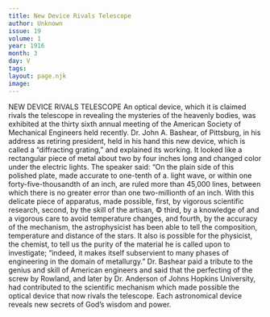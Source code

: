```yaml
---
title: New Device Rivals Telescope
author: Unknown
issue: 19
volume: 1
year: 1916
month: 3
day: V
tags:
layout: page.njk
image:
---
```

NEW DEVICE RIVALS TELESCOPE    An optical device, which it is claimed rivals the telescope in revealing the mysteries of the heavenly bodies, was exhibited at the thirty sixth annual meeting of the American Society of Mechanical Engineers held recently. Dr. John A. Bashear, of Pittsburg, in his address as retiring president, held in his hand this new device, which is called a “diffracting grating,” and explained its working. It looked like a rectangular piece of metal about two by four inches long and changed color under the electric lights. The speaker said: “On the plain side of this polished plate, made accurate to one-tenth of a. light wave, or within one forty-five-thousandth of an inch, are ruled more than 45,000 lines, between which there is no greater error than one two-millionth of an inch. With this delicate piece of apparatus, made possible, first, by vigorous scientific research, second, by the skill of the artisan, © third, by a knowledge of and a vigorous care to avoid temperature changes, and fourth, by the accuracy of the mechanism, the astrophysicist has been able to tell the composition, temperature and distance of the stars. It also is possible for the physicist, the chemist, to tell us the purity of the material he is called upon to investigate; “indeed, it makes itself subservient to many phases of engineering in the domain of metallurgy.” Dr. Bashear paid a tribute to the genius and skill of American engineers and said that the perfecting of the screw by Rowland, and later by Dr. Anderson of Johns Hopkins University, had contributed to the scientific mechanism which made possible the optical device that now rivals the telescope. Each astronomical device reveals new secrets of God’s wisdom and power. 
